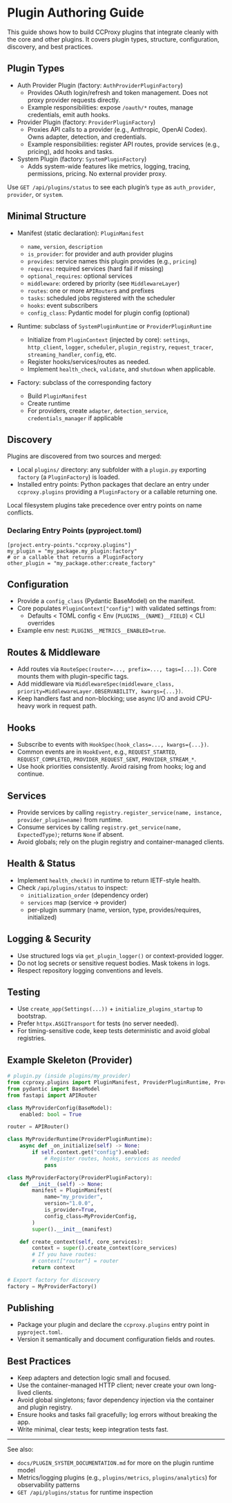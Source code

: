 # Plugin Authoring Guide

This guide shows how to build CCProxy plugins that integrate cleanly with the core and other plugins. It covers plugin types, structure, configuration, discovery, and best practices.

## Plugin Types

- Auth Provider Plugin (factory: `AuthProviderPluginFactory`)
  - Provides OAuth login/refresh and token management. Does not proxy provider requests directly.
  - Example responsibilities: expose `/oauth/*` routes, manage credentials, emit auth hooks.
- Provider Plugin (factory: `ProviderPluginFactory`)
  - Proxies API calls to a provider (e.g., Anthropic, OpenAI Codex). Owns adapter, detection, and credentials.
  - Example responsibilities: register API routes, provide services (e.g., pricing), add hooks and tasks.
- System Plugin (factory: `SystemPluginFactory`)
  - Adds system-wide features like metrics, logging, tracing, permissions, pricing. No external provider proxy.

Use `GET /api/plugins/status` to see each plugin’s `type` as `auth_provider`, `provider`, or `system`.

## Minimal Structure

- Manifest (static declaration): `PluginManifest`
  - `name`, `version`, `description`
  - `is_provider`: for provider and auth provider plugins
  - `provides`: service names this plugin provides (e.g., `pricing`)
  - `requires`: required services (hard fail if missing)
  - `optional_requires`: optional services
  - `middleware`: ordered by priority (see `MiddlewareLayer`)
  - `routes`: one or more `APIRouter`s and prefixes
  - `tasks`: scheduled jobs registered with the scheduler
  - `hooks`: event subscribers
  - `config_class`: Pydantic model for plugin config (optional)

- Runtime: subclass of `SystemPluginRuntime` or `ProviderPluginRuntime`
  - Initialize from `PluginContext` (injected by core): `settings`, `http_client`, `logger`, `scheduler`, `plugin_registry`, `request_tracer`, `streaming_handler`, `config`, etc.
  - Register hooks/services/routes as needed.
  - Implement `health_check`, `validate`, and `shutdown` when applicable.

- Factory: subclass of the corresponding factory
  - Build `PluginManifest`
  - Create runtime
  - For providers, create `adapter`, `detection_service`, `credentials_manager` if applicable

## Discovery

Plugins are discovered from two sources and merged:
- Local `plugins/` directory: any subfolder with a `plugin.py` exporting `factory` (a `PluginFactory`) is loaded.
- Installed entry points: Python packages that declare an entry under `ccproxy.plugins` providing a `PluginFactory` or a callable returning one.

Local filesystem plugins take precedence over entry points on name conflicts.

### Declaring Entry Points (pyproject.toml)

```
[project.entry-points."ccproxy.plugins"]
my_plugin = "my_package.my_plugin:factory"
# or a callable that returns a PluginFactory
other_plugin = "my_package.other:create_factory"
```

## Configuration

- Provide a `config_class` (Pydantic BaseModel) on the manifest.
- Core populates `PluginContext["config"]` with validated settings from:
  - Defaults < TOML config < Env (`PLUGINS__{NAME}__FIELD`) < CLI overrides
- Example env nest: `PLUGINS__METRICS__ENABLED=true`.

## Routes & Middleware

- Add routes via `RouteSpec(router=..., prefix=..., tags=[...])`. Core mounts them with plugin-specific tags.
- Add middleware via `MiddlewareSpec(middleware_class, priority=MiddlewareLayer.OBSERVABILITY, kwargs={...})`.
- Keep handlers fast and non-blocking; use async I/O and avoid CPU-heavy work in request path.

## Hooks

- Subscribe to events with `HookSpec(hook_class=..., kwargs={...})`.
- Common events are in `HookEvent`, e.g., `REQUEST_STARTED`, `REQUEST_COMPLETED`, `PROVIDER_REQUEST_SENT`, `PROVIDER_STREAM_*`.
- Use hook priorities consistently. Avoid raising from hooks; log and continue.

## Services

- Provide services by calling `registry.register_service(name, instance, provider_plugin=name)` from runtime.
- Consume services by calling `registry.get_service(name, ExpectedType)`; returns `None` if absent.
- Avoid globals; rely on the plugin registry and container-managed clients.

## Health & Status

- Implement `health_check()` in runtime to return IETF-style health.
- Check `/api/plugins/status` to inspect:
  - `initialization_order` (dependency order)
  - `services` map (service -> provider)
  - per-plugin summary (name, version, type, provides/requires, initialized)

## Logging & Security

- Use structured logs via `get_plugin_logger()` or context-provided logger.
- Do not log secrets or sensitive request bodies. Mask tokens in logs.
- Respect repository logging conventions and levels.

## Testing

- Use `create_app(Settings(...))` + `initialize_plugins_startup` to bootstrap.
- Prefer `httpx.ASGITransport` for tests (no server needed).
- For timing-sensitive code, keep tests deterministic and avoid global registries.

## Example Skeleton (Provider)

```python
# plugin.py (inside plugins/my_provider)
from ccproxy.plugins import PluginManifest, ProviderPluginRuntime, ProviderPluginFactory
from pydantic import BaseModel
from fastapi import APIRouter

class MyProviderConfig(BaseModel):
    enabled: bool = True

router = APIRouter()

class MyProviderRuntime(ProviderPluginRuntime):
    async def _on_initialize(self) -> None:
        if self.context.get("config").enabled:
            # Register routes, hooks, services as needed
            pass

class MyProviderFactory(ProviderPluginFactory):
    def __init__(self) -> None:
        manifest = PluginManifest(
            name="my_provider",
            version="1.0.0",
            is_provider=True,
            config_class=MyProviderConfig,
        )
        super().__init__(manifest)

    def create_context(self, core_services):
        context = super().create_context(core_services)
        # If you have routes:
        # context["router"] = router
        return context

# Export factory for discovery
factory = MyProviderFactory()
```

## Publishing

- Package your plugin and declare the `ccproxy.plugins` entry point in `pyproject.toml`.
- Version it semantically and document configuration fields and routes.

## Best Practices

- Keep adapters and detection logic small and focused.
- Use the container-managed HTTP client; never create your own long-lived clients.
- Avoid global singletons; favor dependency injection via the container and plugin registry.
- Ensure hooks and tasks fail gracefully; log errors without breaking the app.
- Write minimal, clear tests; keep integration tests fast.

---

See also:
- `docs/PLUGIN_SYSTEM_DOCUMENTATION.md` for more on the plugin runtime model
- Metrics/logging plugins (e.g., `plugins/metrics`, `plugins/analytics`) for observability patterns
- `GET /api/plugins/status` for runtime inspection
